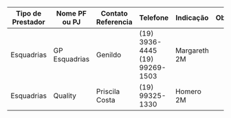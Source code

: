 | Tipo de Prestador | Nome PF ou PJ | Contato Referencia | Telefone                           | Indicação    | Observ. |
|-------------------|---------------|--------------------|------------------------------------|--------------|---------|
| Esquadrias        | GP Esquadrias | Genildo            | (19) 3936-4445<br/>(19) 99269-1503 | Margareth 2M |         |
| Esquadrias        | Quality       | Priscila Costa     | (19) 99325-1330                    | Homero 2M    |